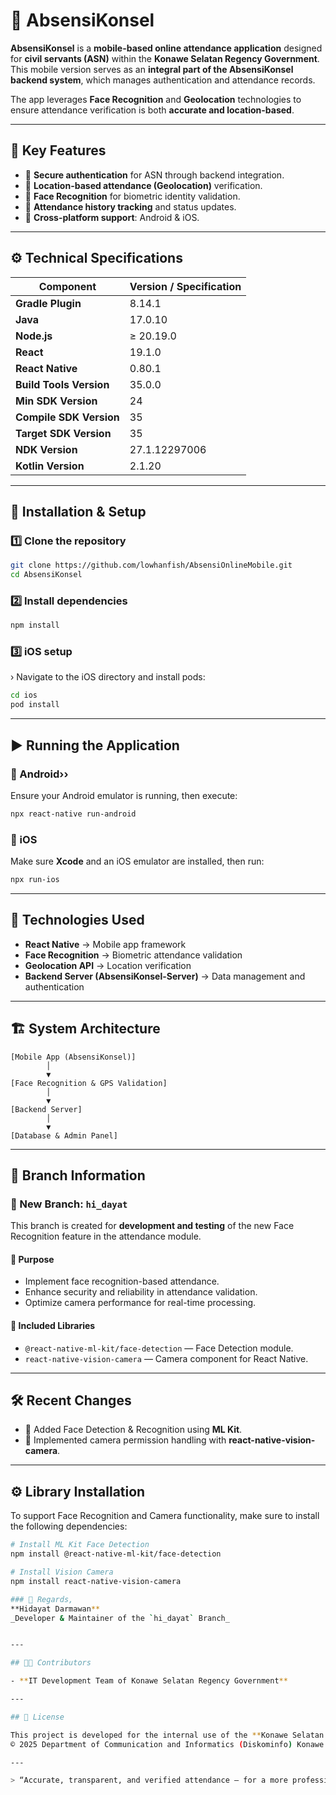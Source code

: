 # 📱 AbsensiKonsel

**AbsensiKonsel** is a **mobile-based online attendance application** designed for **civil servants (ASN)** within the **Konawe Selatan Regency Government**.  
This mobile version serves as an **integral part of the AbsensiKonsel backend system**, which manages authentication and attendance records.

The app leverages **Face Recognition** and **Geolocation** technologies to ensure attendance verification is both **accurate and location-based**.

---

## 🚀 Key Features

- 🔐 **Secure authentication** for ASN through backend integration.
- 📍 **Location-based attendance (Geolocation)** verification.
- 🧠 **Face Recognition** for biometric identity validation.
- 📅 **Attendance history tracking** and status updates.
- 📱 **Cross-platform support**: Android & iOS.

---

## ⚙️ Technical Specifications

| Component               | Version / Specification |
| ----------------------- | ----------------------- |
| **Gradle Plugin**       | 8.14.1                  |
| **Java**                | 17.0.10                 |
| **Node.js**             | ≥ 20.19.0               |
| **React**               | 19.1.0                  |
| **React Native**        | 0.80.1                  |
| **Build Tools Version** | 35.0.0                  |
| **Min SDK Version**     | 24                      |
| **Compile SDK Version** | 35                      |
| **Target SDK Version**  | 35                      |
| **NDK Version**         | 27.1.12297006           |
| **Kotlin Version**      | 2.1.20                  |

---

## 🧩 Installation & Setup

### 1️⃣ Clone the repository

```bash
git clone https://github.com/lowhanfish/AbsensiOnlineMobile.git
cd AbsensiKonsel
```

### 2️⃣ Install dependencies

```bash
npm install
```

### 3️⃣ iOS setup
›
Navigate to the iOS directory and install pods:

```bash
cd ios
pod install
```

---

## ▶️ Running the Application

### 🔹 Android››

Ensure your Android emulator is running, then execute:

```bash
npx react-native run-android
```

### 🔹 iOS

Make sure **Xcode** and an iOS emulator are installed, then run:

```bash
npx run-ios
```

---

## 🧠 Technologies Used

- **React Native** → Mobile app framework
- **Face Recognition** → Biometric attendance validation
- **Geolocation API** → Location verification
- **Backend Server (AbsensiKonsel-Server)** → Data management and authentication

---

## 🏗️ System Architecture

```
[Mobile App (AbsensiKonsel)]
        │
        ▼
[Face Recognition & GPS Validation]
        │
        ▼
[Backend Server]
        │
        ▼
[Database & Admin Panel]
```

---

## 🌿 Branch Information

### 🔸 New Branch: `hi_dayat`
This branch is created for **development and testing** of the new Face Recognition feature in the attendance module.

#### 🧠 Purpose
- Implement face recognition-based attendance.
- Enhance security and reliability in attendance validation.
- Optimize camera performance for real-time processing.

#### 🧩 Included Libraries
- `@react-native-ml-kit/face-detection` — Face Detection module.
- `react-native-vision-camera` — Camera component for React Native.

---

## 🛠️ Recent Changes
- 🧠 Added Face Detection & Recognition using **ML Kit**.  
- 📸 Implemented camera permission handling with **react-native-vision-camera**.

---

## ⚙️ Library Installation

To support Face Recognition and Camera functionality, make sure to install the following dependencies:

```bash
# Install ML Kit Face Detection
npm install @react-native-ml-kit/face-detection

# Install Vision Camera
npm install react-native-vision-camera

### 🤝 Regards,  
**Hidayat Darmawan**  
_Developer & Maintainer of the `hi_dayat` Branch_  


---

## 🧑‍💻 Contributors

- **IT Development Team of Konawe Selatan Regency Government**

---

## 📄 License

This project is developed for the internal use of the **Konawe Selatan Regency Government**.  
© 2025 Department of Communication and Informatics (Diskominfo) Konawe Selatan. All rights reserved.

---

> “Accurate, transparent, and verified attendance — for a more professional ASN workforce.”
